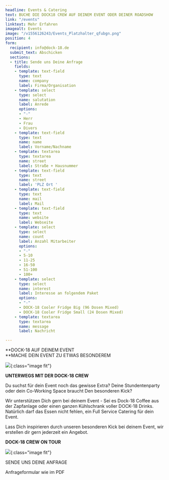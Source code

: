 ```yaml
---
headline: Events & Catering
text: BUCHE DIE DOCK18 CREW AUF DEINEM EVENT ODER DEINER ROADSHOW
link: "/events"
linktext: Mehr Erfahren
imagealt: Events
image: "/v1556126243/Events_Platzhalter_qfubgn.png"
position: 4
form:
  recipient: info@dock-18.de
  submit_text: Abschicken
  sections:
  - title: Sende uns Deine Anfrage
    fields:
    - template: text-field
      type: text
      name: company
      label: Firma/Organisation
    - template: select
      type: select
      name: salutation
      label: Anrede
      options:
      - "-"
      - Herr
      - Frau
      - Divers
    - template: text-field
      type: text
      name: name
      label: Vorname/Nachname
    - template: textarea
      type: textarea
      name: street
      label: Straße + Hausnummer
    - template: text-field
      type: text
      name: street
      label: 'PLZ Ort '
    - template: text-field
      type: text
      name: mail
      label: Mail
    - template: text-field
      type: text
      name: website
      label: Webseite
    - template: select
      type: select
      name: count
      label: Anzahl Mitarbeiter
      options:
      - "-"
      - 5-10
      - 11-25
      - 16-50
      - 51-100
      - 100+
    - template: select
      type: select
      name: interest
      label: Interesse an folgendem Paket
      options:
      - "-"
      - DOCK-18 Cooler Fridge Big (96 Dosen Mixed)
      - DOCK-18 Cooler Fridge Small (24 Dosen Mixed)
    - template: textarea
      type: textarea
      name: message
      label: Nachricht

---
```

\**DOCK-18 AUF DEINEM EVENT  
\**MACHE DEIN EVENT ZU ETWAS BESONDEREM

![](https://res.cloudinary.com/dock18/image/upload/v1556126186/Bildschirmfoto_2019-04-04_um_12.30.04_tvdqdv.png){:class="image fit"}

**UNTERWEGS MIT DER DOCK-18 CREW**

Du suchst für dein Event noch das gewisse Extra? Deine Stundentenparty oder dein Co-Working Space braucht Den besonderen Kick?

Wir unterstützen Dich gern bei deinem Event - Sei es Dock-18 Coffee aus der Zapfanlage oder einen ganzen Kühlschrank voller DOCK-18 Drinks. Natürlich darf das Essen nicht fehlen, ein Full Service Catering für dein Event.

Lass Dich inspirieren durch unseren besonderen Kick bei deinem Event, wir erstellen dir gern jederzeit ein Angebot.

**DOCK-18 CREW ON TOUR**

![](https://res.cloudinary.com/dock18/image/upload/v1556126243/Events_Platzhalter_qfubgn.png){:class="image fit"}

SENDE UNS DEINE ANFRAGE

Anfrageformular wie im PDF